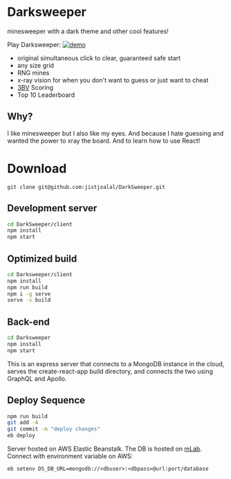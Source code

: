 # Darksweeper
minesweeper with a dark theme and other cool features!

Play Darksweeper:
[![demo](https://i.gyazo.com/5f357692c2dae9806ea7e882a867847c.png)
](http://darksweeper.com)

- original simultaneous click to clear, guaranteed safe start
- any size grid
- RNG mines
- x-ray vision for when you don't want to guess or just want to cheat
- [3BV](http://www.minesweeper.info/wiki/3BV) Scoring
- Top 10 Leaderboard

## Why?
I like minesweeper but I also like my eyes. And because I hate guessing and
wanted the power to xray the board. And to learn how to use React!

# Download
```
git clone git@github.com:jistjoalal/DarkSweeper.git
```
## Development server
```sh
cd DarkSweeper/client
npm install
npm start
```

## Optimized build
```sh
cd Darksweeper/client
npm install
npm run build
npm i -g serve
serve -s build
```

## Back-end
```sh
cd Darksweeper
npm install
npm start
```
This is an express server that connects to a MongoDB instance in the cloud,
serves the create-react-app build directory, and connects the two using GraphQL
and Apollo.

## Deploy Sequence
```sh
npm run build
git add -A
git commit -m "deploy changes"
eb deploy
```
Server hosted on AWS Elastic Beanstalk. The DB is hosted on [mLab](https://mlab.com/).
Connect with environment variable on AWS:
```
eb setenv DS_DB_URL=mongodb://<dbuser>:<dbpass>@url:port/database
```